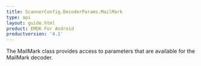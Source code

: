 ```yaml
---
title: ScannerConfig.DecoderParams.MailMark
type: api
layout: guide.html
product: EMDK For Android
productversion: '4.1'
---
```



The MailMark class provides access to parameters that are available for
 the MailMark decoder.













